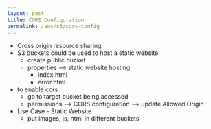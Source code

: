 ```yaml
---
layout: post
title: CORS Configuration
permalink: /aws/s3/cors-config
---
```


- Cross origin resource sharing
- S3 buckets could be used to host a static website.
    - create public bucket
    - properties --> static website hosting
        - index.html
        - error.html
- to enable cors
    - go to target bucket being accessed
    - permissions --> CORS configuration --> update Allowed Origin
- Use Case - Static Website
    - put images, js, html in different buckets
